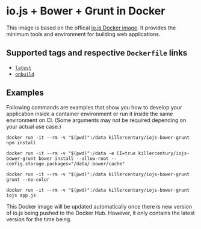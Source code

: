 # io.js + Bower + Grunt in Docker

This image is based on the offical [io.js Docker image](https://registry.hub.docker.com/_/iojs/). It provides the minimum tools and environment for building web applications.

## Supported tags and respective `Dockerfile` links
* [`latest`](https://github.com/killercentury/docker-iojs-bower-grunt/blob/master/Dockerfile)
* [`onbuild`](https://github.com/killercentury/docker-iojs-bower-grunt/blob/master/onbuild/Dockerfile)

## Examples
Following commands are examples that show you how to develop your application inside a container environment or run it inside the same environment on CI. (Some arguments may not be required depending on your actual use case.)

```
docker run -it --rm -v "$(pwd)":/data killercentury/iojs-bower-grunt npm install
```

```
docker run -it --rm -v "$(pwd)":/data -e CI=true killercentury/iojs-bower-grunt bower install --allow-root --config.storage.packages="/data/.bower/cache"
```

```
docker run -it --rm -v "$(pwd)":/data killercentury/iojs-bower-grunt grunt --no-color
```

```
docker run -it --rm -v "$(pwd)":/data killercentury/iojs-bower-grunt iojs app.js
```

This Docker image will be updated automatically once there is new version of io.js being pushed to the Docker Hub. However, it only contains the latest version for the time being.
